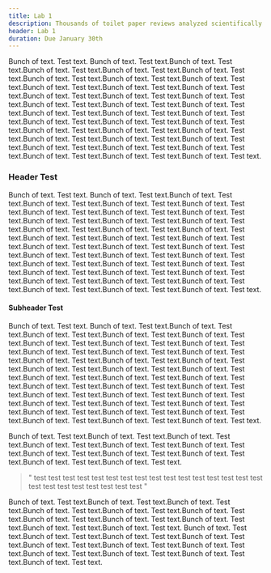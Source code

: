 ```yaml
---
title: Lab 1
description: Thousands of toilet paper reviews analyzed scientifically to determine the best quality products.
header: Lab 1
duration: Due January 30th
---
```


Bunch of text. Test text. Bunch of text. Test text.Bunch of text. Test text.Bunch of text. Test text.Bunch of text. Test text.Bunch of text. Test text.Bunch of text. Test text.Bunch of text. Test text.Bunch of text. Test text.Bunch of text. Test text.Bunch of text. Test text.Bunch of text. Test text.Bunch of text. Test text.Bunch of text. Test text.Bunch of text. Test text.Bunch of text. Test text.Bunch of text. Test text.Bunch of text. Test text.Bunch of text. Test text.Bunch of text. Test text.Bunch of text. Test text.Bunch of text. Test text.Bunch of text. Test text.Bunch of text. Test text.Bunch of text. Test text.Bunch of text. Test text.Bunch of text. Test text.Bunch of text. Test text.Bunch of text. Test text.Bunch of text. Test text.Bunch of text. Test text.Bunch of text. Test text.Bunch of text. Test text.Bunch of text. Test text.Bunch of text. Test text.Bunch of text. Test text.

### Header Test
Bunch of text. Test text. Bunch of text. Test text.Bunch of text. Test text.Bunch of text. Test text.Bunch of text. Test text.Bunch of text. Test text.Bunch of text. Test text.Bunch of text. Test text.Bunch of text. Test text.Bunch of text. Test text.Bunch of text. Test text.Bunch of text. Test text.Bunch of text. Test text.Bunch of text. Test text.Bunch of text. Test text.Bunch of text. Test text.Bunch of text. Test text.Bunch of text. Test text.Bunch of text. Test text.Bunch of text. Test text.Bunch of text. Test text.Bunch of text. Test text.Bunch of text. Test text.Bunch of text. Test text.Bunch of text. Test text.Bunch of text. Test text.Bunch of text. Test text.Bunch of text. Test text.Bunch of text. Test text.Bunch of text. Test text.Bunch of text. Test text.Bunch of text. Test text.Bunch of text. Test text.Bunch of text. Test text.Bunch of text. Test text.Bunch of text. Test text.

#### Subheader Test
Bunch of text. Test text. Bunch of text. Test text.Bunch of text. Test text.Bunch of text. Test text.Bunch of text. Test text.Bunch of text. Test text.Bunch of text. Test text.Bunch of text. Test text.Bunch of text. Test text.Bunch of text. Test text.Bunch of text. Test text.Bunch of text. Test text.Bunch of text. Test text.Bunch of text. Test text.Bunch of text. Test text.Bunch of text. Test text.Bunch of text. Test text.Bunch of text. Test text.Bunch of text. Test text.Bunch of text. Test text.Bunch of text. Test text.Bunch of text. Test text.Bunch of text. Test text.Bunch of text. Test text.Bunch of text. Test text.Bunch of text. Test text.Bunch of text. Test text.Bunch of text. Test text.Bunch of text. Test text.Bunch of text. Test text.Bunch of text. Test text.Bunch of text. Test text.Bunch of text. Test text.Bunch of text. Test text.Bunch of text. Test text.Bunch of text. Test text.





Bunch of text. Test text.Bunch of text. Test text.Bunch of text. Test text.Bunch of text. Test text.Bunch of text. Test text.Bunch of text. Test text.Bunch of text. Test text.Bunch of text. Test text.Bunch of text. Test text.Bunch of text. Test text.Bunch of text. Test text.


> " test test test test test test test test test test test test test test test test test test test test test test test test  "




Bunch of text. Test text.Bunch of text. Test text.Bunch of text. Test text.Bunch of text. Test text.Bunch of text. Test text.Bunch of text. Test text.Bunch of text. Test text.Bunch of text. Test text.Bunch of text. Test text.Bunch of text. Test text.Bunch of text. Test text.
Bunch of text. Test text.Bunch of text. Test text.Bunch of text. Test text.Bunch of text. Test text.Bunch of text. Test text.Bunch of text. Test text.Bunch of text. Test text.Bunch of text. Test text.Bunch of text. Test text.Bunch of text. Test text.Bunch of text. Test text.
